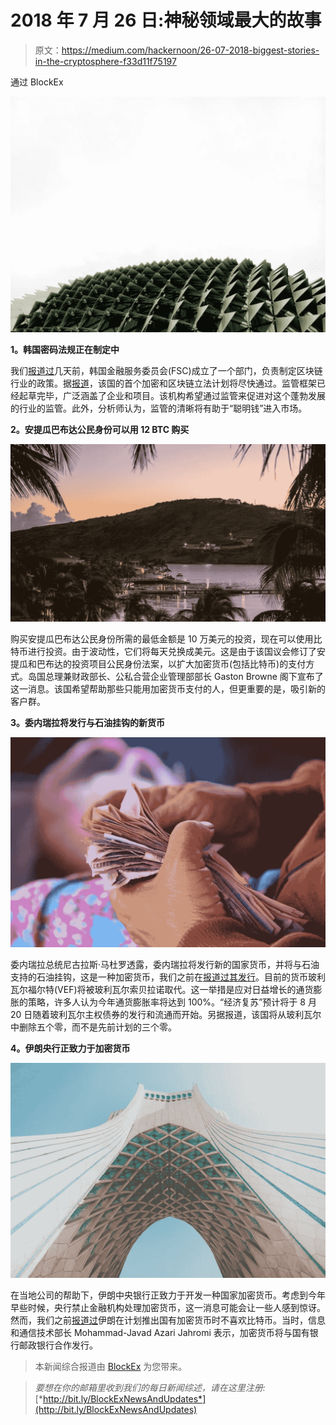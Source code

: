 # 2018 年 7 月 26 日:神秘领域最大的故事

> 原文：<https://medium.com/hackernoon/26-07-2018-biggest-stories-in-the-cryptosphere-f33d11f75197>

通过 BlockEx

![](img/32762296a5b12a61059b7518ca047a53.png)

**1。韩国密码法规正在制定中**

我们[报道过](/@BlockEx/20-07-2018-biggest-stories-in-the-cryptosphere-219d98c05188)几天前，韩国金融服务委员会(FSC)成立了一个部门，负责制定区块链行业的政策。据[报道](https://www.newsbtc.com/2018/07/26/korean-authorities-to-legitimize-crypto-market-as-soon-as-possible-to-prevent-hacks/)，该国的首个加密和区块链立法计划将尽快通过。监管框架已经起草完毕，广泛涵盖了企业和项目。该机构希望通过监管来促进对这个蓬勃发展的行业的监管。此外，分析师认为，监管的清晰将有助于“聪明钱”进入市场。

**2。安提瓜巴布达公民身份可以用 12 BTC 购买**

![](img/8a2313a7d3c8f8ab5c8db1567a9ccfda.png)

购买安提瓜巴布达公民身份所需的最低金额是 10 万美元的投资，现在可以使用比特币进行投资。由于波动性，它们将每天兑换成美元。这是由于该国议会修订了安提瓜和巴布达的投资项目公民身份法案，以扩大加密货币(包括比特币)的支付方式。岛国总理兼财政部长、公私合营企业管理部部长 Gaston Browne 阁下宣布了这一消息。该国希望帮助那些只能用加密货币支付的人，但更重要的是，吸引新的客户群。

**3。委内瑞拉将发行与石油挂钩的新货币**

![](img/00226c5e9edf97fa17a04c5ea2dbde5a.png)

委内瑞拉总统尼古拉斯·马杜罗透露，委内瑞拉将发行新的国家货币，并将与石油支持的石油挂钩，这是一种加密货币，我们之前在[报道过其发行](https://hackernoon.com/20-02-2018-biggest-stories-in-the-cryptosphere-100cd402b7d8)。目前的货币玻利瓦尔福尔特(VEF)将被玻利瓦尔索贝拉诺取代。这一举措是应对日益增长的通货膨胀的策略，许多人认为今年通货膨胀率将达到 100%。“经济复苏”预计将于 8 月 20 日随着玻利瓦尔主权债券的发行和流通而开始。另据报道，该国将从玻利瓦尔中删除五个零，而不是先前计划的三个零。

**4。伊朗央行正致力于加密货币**

![](img/859997aa680f2bb572a8f638a53d10ab.png)

在当地公司的帮助下，伊朗中央银行正致力于开发一种国家加密货币。考虑到今年早些时候，央行禁止金融机构处理加密货币，这一消息可能会让一些人感到惊讶。然而，我们之前[报道过](/@BlockEx/22-02-2018-biggest-stories-in-the-cryptosphere-e4e7939bbf2f)伊朗在计划推出国有加密货币时不喜欢比特币。当时，信息和通信技术部长 Mohammad-Javad Azari Jahromi 表示，加密货币将与国有银行邮政银行合作发行。

> 本新闻综合报道由 [BlockEx](http://bit.ly/BlockEx_) 为您带来。

> *要想在你的邮箱里收到我们的每日新闻综述，请在这里注册:*[*http://bit.ly/BlockExNewsAndUpdates*](http://bit.ly/BlockExNewsAndUpdates)